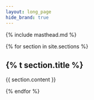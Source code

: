 ```yaml
---
layout: long_page
hide_brand: true
---
```



{% include masthead.md %}

{% for section in site.sections %}

<section id="{{ section.slug }}">
  <div class="section-header d-flex flex-row align-items-baseline justify-content-between">
  <h2>{% t section.title %}</h2>
  <div><a href="#"><i class="fas fa-angle-up"></i></a></div>
  </div>
  {{ section.content }}
</section>

{% endfor %}

<script src="https://code.jquery.com/jquery-latest.js"></script>
<script type="text/javascript">
(function($) {          
    $(document).ready(function(){                    
        $(window).scroll(function(){                          
            if ($(this).scrollTop() > 200) {
                $('.nav-fade').fadeIn(500);
            } else {
                $('.nav-fade').fadeOut(500);
            }
        });
    });
})(jQuery);
</script>

